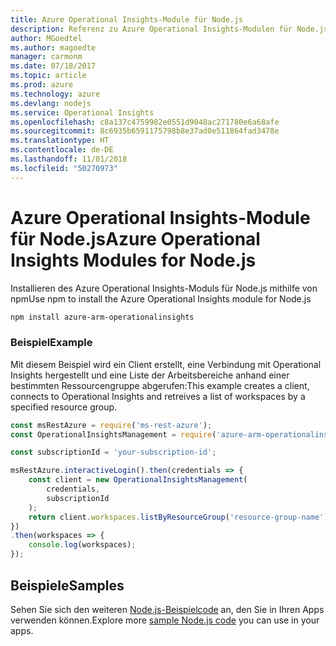 ```yaml
---
title: Azure Operational Insights-Module für Node.js
description: Referenz zu Azure Operational Insights-Modulen für Node.js
author: MGoedtel
ms.author: magoedte
manager: carmonm
ms.date: 07/18/2017
ms.topic: article
ms.prod: azure
ms.technology: azure
ms.devlang: nodejs
ms.service: Operational Insights
ms.openlocfilehash: c8a137c4759982e0551d9048ac271780e6a68afe
ms.sourcegitcommit: 8c6935b6591175798b8e37ad0e511864fad3478e
ms.translationtype: HT
ms.contentlocale: de-DE
ms.lasthandoff: 11/01/2018
ms.locfileid: "50270973"
---
```

# <a name="azure-operational-insights-modules-for-nodejs"></a><span data-ttu-id="235b8-103">Azure Operational Insights-Module für Node.js</span><span class="sxs-lookup"><span data-stu-id="235b8-103">Azure Operational Insights Modules for Node.js</span></span>

<span data-ttu-id="235b8-104">Installieren des Azure Operational Insights-Moduls für Node.js mithilfe von npm</span><span class="sxs-lookup"><span data-stu-id="235b8-104">Use npm to install the Azure Operational Insights module for Node.js</span></span>

```bash
npm install azure-arm-operationalinsights
```

### <a name="example"></a><span data-ttu-id="235b8-105">Beispiel</span><span class="sxs-lookup"><span data-stu-id="235b8-105">Example</span></span> 

<span data-ttu-id="235b8-106">Mit diesem Beispiel wird ein Client erstellt, eine Verbindung mit Operational Insights hergestellt und eine Liste der Arbeitsbereiche anhand einer bestimmten Ressourcengruppe abgerufen:</span><span class="sxs-lookup"><span data-stu-id="235b8-106">This example creates a client, connects to Operational Insights and retreives a list of workspaces by a specified resource group.</span></span>

```javascript
const msRestAzure = require('ms-rest-azure');
const OperationalInsightsManagement = require('azure-arm-operationalinsights');

const subscriptionId = 'your-subscription-id';

msRestAzure.interactiveLogin().then(credentials => {
    const client = new OperationalInsightsManagement(
        credentials,
        subscriptionId
    );
    return client.workspaces.listByResourceGroup('resource-group-name');
})
.then(workspaces => {
    console.log(workspaces);
});
``` 

## <a name="samples"></a><span data-ttu-id="235b8-107">Beispiele</span><span class="sxs-lookup"><span data-stu-id="235b8-107">Samples</span></span>

<span data-ttu-id="235b8-108">Sehen Sie sich den weiteren [Node.js-Beispielcode](https://azure.microsoft.com/resources/samples/?platform=nodejs) an, den Sie in Ihren Apps verwenden können.</span><span class="sxs-lookup"><span data-stu-id="235b8-108">Explore more [sample Node.js code](https://azure.microsoft.com/resources/samples/?platform=nodejs) you can use in your apps.</span></span>
